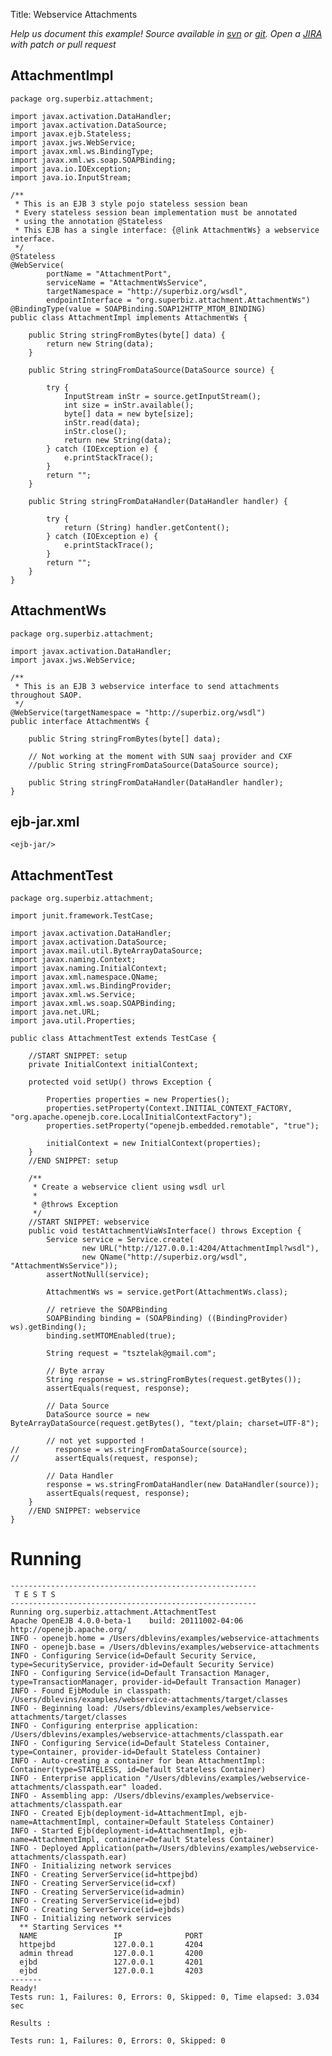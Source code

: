 Title: Webservice Attachments

*Help us document this example! Source available in [svn](http://svn.apache.org/repos/asf/openejb/trunk/openejb/examples/webservice-attachments) or [git](https://github.com/apache/openejb/tree/trunk/openejb/examples/webservice-attachments). Open a [JIRA](https://issues.apache.org/jira/browse/TOMEE) with patch or pull request*

## AttachmentImpl

    package org.superbiz.attachment;
    
    import javax.activation.DataHandler;
    import javax.activation.DataSource;
    import javax.ejb.Stateless;
    import javax.jws.WebService;
    import javax.xml.ws.BindingType;
    import javax.xml.ws.soap.SOAPBinding;
    import java.io.IOException;
    import java.io.InputStream;
    
    /**
     * This is an EJB 3 style pojo stateless session bean
     * Every stateless session bean implementation must be annotated
     * using the annotation @Stateless
     * This EJB has a single interface: {@link AttachmentWs} a webservice interface.
     */
    @Stateless
    @WebService(
            portName = "AttachmentPort",
            serviceName = "AttachmentWsService",
            targetNamespace = "http://superbiz.org/wsdl",
            endpointInterface = "org.superbiz.attachment.AttachmentWs")
    @BindingType(value = SOAPBinding.SOAP12HTTP_MTOM_BINDING)
    public class AttachmentImpl implements AttachmentWs {
    
        public String stringFromBytes(byte[] data) {
            return new String(data);
        }
    
        public String stringFromDataSource(DataSource source) {
    
            try {
                InputStream inStr = source.getInputStream();
                int size = inStr.available();
                byte[] data = new byte[size];
                inStr.read(data);
                inStr.close();
                return new String(data);
            } catch (IOException e) {
                e.printStackTrace();
            }
            return "";
        }
    
        public String stringFromDataHandler(DataHandler handler) {
    
            try {
                return (String) handler.getContent();
            } catch (IOException e) {
                e.printStackTrace();
            }
            return "";
        }
    }

## AttachmentWs

    package org.superbiz.attachment;
    
    import javax.activation.DataHandler;
    import javax.jws.WebService;
    
    /**
     * This is an EJB 3 webservice interface to send attachments throughout SAOP.
     */
    @WebService(targetNamespace = "http://superbiz.org/wsdl")
    public interface AttachmentWs {
    
        public String stringFromBytes(byte[] data);
    
        // Not working at the moment with SUN saaj provider and CXF
        //public String stringFromDataSource(DataSource source);
    
        public String stringFromDataHandler(DataHandler handler);
    }

## ejb-jar.xml

    <ejb-jar/>

## AttachmentTest

    package org.superbiz.attachment;
    
    import junit.framework.TestCase;
    
    import javax.activation.DataHandler;
    import javax.activation.DataSource;
    import javax.mail.util.ByteArrayDataSource;
    import javax.naming.Context;
    import javax.naming.InitialContext;
    import javax.xml.namespace.QName;
    import javax.xml.ws.BindingProvider;
    import javax.xml.ws.Service;
    import javax.xml.ws.soap.SOAPBinding;
    import java.net.URL;
    import java.util.Properties;
    
    public class AttachmentTest extends TestCase {
    
        //START SNIPPET: setup	
        private InitialContext initialContext;
    
        protected void setUp() throws Exception {
    
            Properties properties = new Properties();
            properties.setProperty(Context.INITIAL_CONTEXT_FACTORY, "org.apache.openejb.core.LocalInitialContextFactory");
            properties.setProperty("openejb.embedded.remotable", "true");
    
            initialContext = new InitialContext(properties);
        }
        //END SNIPPET: setup    
    
        /**
         * Create a webservice client using wsdl url
         *
         * @throws Exception
         */
        //START SNIPPET: webservice
        public void testAttachmentViaWsInterface() throws Exception {
            Service service = Service.create(
                    new URL("http://127.0.0.1:4204/AttachmentImpl?wsdl"),
                    new QName("http://superbiz.org/wsdl", "AttachmentWsService"));
            assertNotNull(service);
    
            AttachmentWs ws = service.getPort(AttachmentWs.class);
    
            // retrieve the SOAPBinding
            SOAPBinding binding = (SOAPBinding) ((BindingProvider) ws).getBinding();
            binding.setMTOMEnabled(true);
    
            String request = "tsztelak@gmail.com";
    
            // Byte array
            String response = ws.stringFromBytes(request.getBytes());
            assertEquals(request, response);
    
            // Data Source
            DataSource source = new ByteArrayDataSource(request.getBytes(), "text/plain; charset=UTF-8");
    
            // not yet supported !
    //        response = ws.stringFromDataSource(source);
    //        assertEquals(request, response);
    
            // Data Handler
            response = ws.stringFromDataHandler(new DataHandler(source));
            assertEquals(request, response);
        }
        //END SNIPPET: webservice
    }

# Running

    
    -------------------------------------------------------
     T E S T S
    -------------------------------------------------------
    Running org.superbiz.attachment.AttachmentTest
    Apache OpenEJB 4.0.0-beta-1    build: 20111002-04:06
    http://openejb.apache.org/
    INFO - openejb.home = /Users/dblevins/examples/webservice-attachments
    INFO - openejb.base = /Users/dblevins/examples/webservice-attachments
    INFO - Configuring Service(id=Default Security Service, type=SecurityService, provider-id=Default Security Service)
    INFO - Configuring Service(id=Default Transaction Manager, type=TransactionManager, provider-id=Default Transaction Manager)
    INFO - Found EjbModule in classpath: /Users/dblevins/examples/webservice-attachments/target/classes
    INFO - Beginning load: /Users/dblevins/examples/webservice-attachments/target/classes
    INFO - Configuring enterprise application: /Users/dblevins/examples/webservice-attachments/classpath.ear
    INFO - Configuring Service(id=Default Stateless Container, type=Container, provider-id=Default Stateless Container)
    INFO - Auto-creating a container for bean AttachmentImpl: Container(type=STATELESS, id=Default Stateless Container)
    INFO - Enterprise application "/Users/dblevins/examples/webservice-attachments/classpath.ear" loaded.
    INFO - Assembling app: /Users/dblevins/examples/webservice-attachments/classpath.ear
    INFO - Created Ejb(deployment-id=AttachmentImpl, ejb-name=AttachmentImpl, container=Default Stateless Container)
    INFO - Started Ejb(deployment-id=AttachmentImpl, ejb-name=AttachmentImpl, container=Default Stateless Container)
    INFO - Deployed Application(path=/Users/dblevins/examples/webservice-attachments/classpath.ear)
    INFO - Initializing network services
    INFO - Creating ServerService(id=httpejbd)
    INFO - Creating ServerService(id=cxf)
    INFO - Creating ServerService(id=admin)
    INFO - Creating ServerService(id=ejbd)
    INFO - Creating ServerService(id=ejbds)
    INFO - Initializing network services
      ** Starting Services **
      NAME                 IP              PORT  
      httpejbd             127.0.0.1       4204  
      admin thread         127.0.0.1       4200  
      ejbd                 127.0.0.1       4201  
      ejbd                 127.0.0.1       4203  
    -------
    Ready!
    Tests run: 1, Failures: 0, Errors: 0, Skipped: 0, Time elapsed: 3.034 sec
    
    Results :
    
    Tests run: 1, Failures: 0, Errors: 0, Skipped: 0
    
